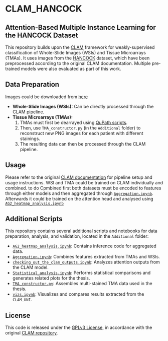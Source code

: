 # CLAM_HANCOCK

## Attention-Based Multiple Instance Learning for the HANCOCK Dataset

This repository builds upon the [CLAM](https://github.com/mahmoodlab/CLAM) framework for weakly-supervised classification of Whole-Slide Images (WSIs) and Tissue Microarrays (TMAs). It uses images from the [HANCOCK](https://hancock.research.fau.eu/) dataset, which have been preprocessed according to the original CLAM documentation. Multiple pre-trained models were also evaluated as part of this work.

## Data Preparation
Images could be downloaded from [here](https://hancock.research.fau.eu/)
- **Whole-Slide Images (WSIs):** Can be directly processed through the CLAM pipeline.  
- **Tissue Microarrays (TMAs):**  
  1. TMAs must first be dearrayed using [QuPath scripts](https://github.com/ankilab/HANCOCK_MultimodalDataset/tree/main/qupath_scripts/dearray_tma.groovy).  
  2. Then, use `TMA_constructor.py` (in the `Additional` folder) to reconstruct new PNG images for each patient with different stainings.  
  3. The resulting data can then be processed through the CLAM pipeline.

## Usage

Please refer to the original [CLAM documentation](https://github.com/mahmoodlab/CLAM) for pipeline setup and usage instructions. WSI and TMA could be trained on CLAM individually and combined. to do Cpmbined first both datasets must be encoded to features through either models and then aggregated through [`Aggregation.ipynb`](Aggregation.ipynb). Afterwards it could be trained on the attention head and analysed using [`AG2_heatmap_analysis.ipynb`](CLAM_UNI/AG2_heatmap_analysis.ipynb)

## Additional Scripts

This repository contains several additional scripts and notebooks for data preparation, analysis, and validation, located in the `Additional` folder:

- [`AG2_heatmap_analysis.ipynb`](CLAM_UNI/AG2_heatmap_analysis.ipynb): Contains inference code for aggregated data.
- [`Aggregation.ipynb`](Additional/Aggregation.ipynb): Combines features extracted from TMAs and WSIs.
- [`checking_out_the_clam_outputs.ipynb`](Additional/checking_out_the_clam_outputs.ipynb): Analyzes attention outputs from the CLAM model.
- [`Statistical_analysis.ipynb`](Additional/Statistical_analysis.ipynb): Performs statistical comparisons and generates related plots for the thesis.
- [`TMA_constructor.py`](Additional/TMA_constructor.py): Assembles multi-stained TMA data used in the thesis.
- [`vizs.ipynb`](Additional/vizs.ipynb): Visualizes and compares results extracted from the `CLAM_UNI`.

## License

This code is released under the [GPLv3 License](https://www.gnu.org/licenses/gpl-3.0.html), in accordance with the original [CLAM repository](https://github.com/mahmoodlab/CLAM).

